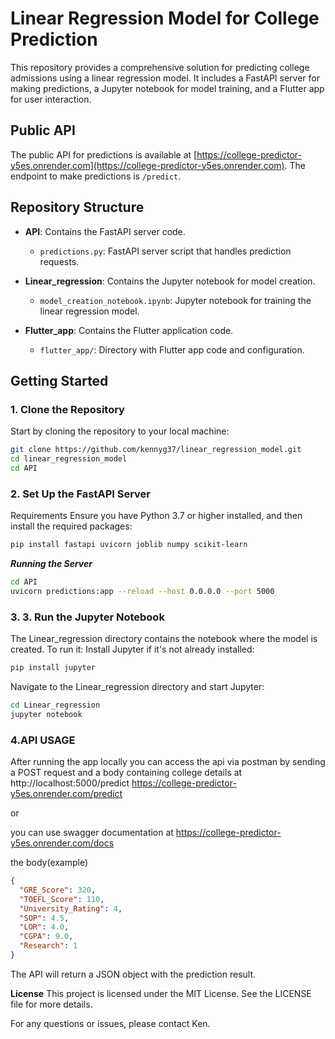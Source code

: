 # Linear Regression Model for College Prediction

This repository provides a comprehensive solution for predicting college admissions using a linear regression model. It includes a FastAPI server for making predictions, a Jupyter notebook for model training, and a Flutter app for user interaction.

## Public API

The public API for predictions is available at [https://college-predictor-y5es.onrender.com](https://college-predictor-y5es.onrender.com). The endpoint to make predictions is `/predict`.

## Repository Structure

- **API**: Contains the FastAPI server code.
  - `predictions.py`: FastAPI server script that handles prediction requests.
  
- **Linear_regression**: Contains the Jupyter notebook for model creation.
  - `model_creation_notebook.ipynb`: Jupyter notebook for training the linear regression model.

- **Flutter_app**: Contains the Flutter application code.
  - `flutter_app/`: Directory with Flutter app code and configuration.

## Getting Started

### 1. Clone the Repository

Start by cloning the repository to your local machine:

```sh
git clone https://github.com/kennyg37/linear_regression_model.git
cd linear_regression_model
cd API
```
### 2. Set Up the FastAPI Server
Requirements
Ensure you have Python 3.7 or higher installed, and then install the required packages:

```sh
pip install fastapi uvicorn joblib numpy scikit-learn
```
***Running the Server***
```sh
cd API
uvicorn predictions:app --reload --host 0.0.0.0 --port 5000
```

### 3. 3. Run the Jupyter Notebook
The Linear_regression directory contains the notebook where the model is created. To run it:
Install Jupyter if it's not already installed:

```bash
pip install jupyter
```
Navigate to the Linear_regression directory and start Jupyter:

```bash
cd Linear_regression
jupyter notebook
```

### 4.API USAGE

After running the app locally you can access the api via postman by sending a POST request and a body containing college details at
http://localhost:5000/predict 
https://college-predictor-y5es.onrender.com/predict

or 

you can use swagger documentation at
https://college-predictor-y5es.onrender.com/docs

the body(example)
```json
{
  "GRE_Score": 320,
  "TOEFL_Score": 110,
  "University_Rating": 4,
  "SOP": 4.5,
  "LOR": 4.0,
  "CGPA": 9.0,
  "Research": 1
}
```

The API will return a JSON object with the prediction result.

**License**
This project is licensed under the MIT License. See the LICENSE file for more details.

For any questions or issues, please contact Ken.





